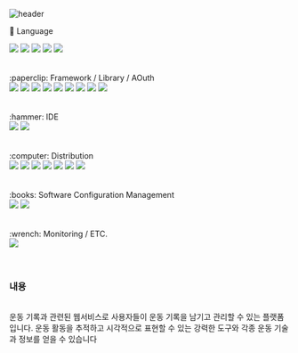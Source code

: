 ![header](https://capsule-render.vercel.app/api?type=waving&color=auto&height=300&section=header&text=개인%20프로젝트&fontSize=90)

:pushpin: Language
<br/>
<div>
<img src="https://img.shields.io/badge/HTML5-E34F26?style=flat&logo=HTML5&logoColor=white" />
<img src="https://img.shields.io/badge/CSS3-1572B6?style=flat&logo=CSS3&logoColor=white" />
<img src="https://img.shields.io/badge/Javascript-F7DF1E?style=flat&logo=javascript&logoColor=white" />    
<img src="https://img.shields.io/badge/Linux-FCC624?style=flat&logo=Linux&logoColor=white" />
<img src="https://img.shields.io/badge/Java-007396?style=flat&logo=Java&logoColor=white" />
</div>
<br/><br/>
:paperclip: Framework / Library / AOuth
<br/>
<div>
<img src="https://img.shields.io/badge/Springboot-6DB33F?style=flat&logo=Springboot&logoColor=white" />
<img src="https://img.shields.io/badge/Springsecurity-6DB33F?style=flat&logo=Springsecurity&logoColor=white" />
<img src="https://img.shields.io/badge/Bootstrap-7952B3?style=flat&logo=bootstrap&logoColor=white" />       
<img src="https://img.shields.io/badge/Jquery-0769AD?style=flat&logo=Jquery&logoColor=white" />
<img src="https://img.shields.io/badge/Chart.js-FF6384?style=flat&logo=Chart.js&logoColor=white" />
<img src="https://img.shields.io/badge/Fullcalendar-0769AD?style=flat&logo=Fullcalendar&logoColor=white" />
<img src="https://img.shields.io/badge/KakaoTalk-FFCD00?style=flat&logo=KakaoTalk&logoColor=white" />
<img src="https://img.shields.io/badge/Naver-03C75A?style=flat&logo=Naver&logoColor=white" />
<img src="https://img.shields.io/badge/Google-4285F4?style=flat&logo=Google&logoColor=white" />
</div>
<br/><br/>
:hammer: IDE
<br/>
<div>
<img src="https://img.shields.io/badge/Visualstudiocode-007ACC?style=flat&logo=Visualstudiocode&logoColor=white" />  
<img src="https://img.shields.io/badge/Intellijidea-000000?style=flat&logo=Intellijidea&logoColor=white" />
</div>
<br/><br/>
:computer: Distribution
<br/>
<div>
<img src="https://img.shields.io/badge/Amazonrds-527FFF?style=flat&logo=Amazonrds&logoColor=white" />
<img src="https://img.shields.io/badge/Amazonaws-232F3E?style=flat&logo=Amazonaws&logoColor=white" />
<img src="https://img.shields.io/badge/Amazonec2-FF9900?style=flat&logo=Amazonec2&logoColor=white" />
<img src="https://img.shields.io/badge/Ubuntu-E95420?style=flat&logo=Ubuntu&logoColor=white" />
<img src="https://img.shields.io/badge/Mysql-4479A1?style=flat&logo=Mysql&logoColor=white" />
<img src="https://img.shields.io/badge/Amazonroute53-8C4FFF?style=flat&logo=Amazonroute53&logoColor=white" />
<img src="https://img.shields.io/badge/AmazonCertificateManager-4479A1?style=flat&logo=AmazoncertificateManager&logoColor=white" />
</div>
<br/><br/>
:books: Software Configuration Management
<br/>
<div>
<img src="https://img.shields.io/badge/Git-F05032?style=flat&logo=Git&logoColor=white" />
<img src="https://img.shields.io/badge/Github-181717?style=flat&logo=Github&logoColor=white" />
</div>
<br/><br/>
:wrench: Monitoring / ETC.
<br/>
<div>
<img src="https://img.shields.io/badge/Postman-FF6C37?style=flat&logo=Postman&logoColor=white" />
</div>
<br/><br/>

### 내용
<br/>
운동 기록과 관련된 웹서비스로 사용자들이 운동 기록을
남기고 관리할 수 있는 플랫폼입니다.
운동 활동을 추적하고 시각적으로 표현할 수 있는 강력한 도구와 각종 운동 기술과 정보를 얻을 수 있습니다
